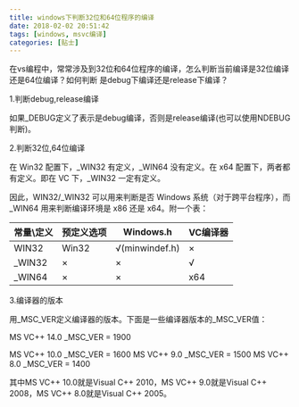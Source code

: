 ```yaml
---
title: windows下判断32位和64位程序的编译
date: 2018-02-02 20:51:42
tags: [windows, msvc编译]
categories: [贴士]
---
```


在vs编程中，常常涉及到32位和64位程序的编译<!-- more -->，怎么判断当前编译是32位编译还是64位编译？如何判断
是debug下编译还是release下编译？

1.判断debug,release编译

如果_DEBUG定义了表示是debug编译，否则是release编译(也可以使用NDEBUG判断)。

2.判断32位,64位编译

在 Win32 配置下，_WIN32 有定义，_WIN64 没有定义。在 x64 配置下，两者都有定义。即在 VC 下，_WIN32 一定有定义。

因此，WIN32/_WIN32 可以用来判断是否 Windows 系统（对于跨平台程序），而 _WIN64 用来判断编译环境是 x86 还是 x64。附一个表：

| 常量\定义  | 预定义选项 | Windows.h      | VC编译器 |
| ------ | ----- | -------------- | ----- |
| WIN32  | Win32 | √(minwindef.h) | ×     |
| _WIN32 | ×     | ×              | √     |
| _WIN64 | ×     | ×              | x64   |

3.编译器的版本

用_MSC_VER定义编译器的版本。下面是一些编译器版本的_MSC_VER值：

MS VC++ 14.0 _MSC_VER = 1900

MS VC++ 10.0 _MSC_VER = 1600
MS VC++ 9.0 _MSC_VER = 1500
MS VC++ 8.0 _MSC_VER = 1400

其中MS VC++ 10.0就是Visual C++ 2010，MS VC++ 9.0就是Visual C++ 2008，MS VC++ 8.0就是Visual C++ 2005。